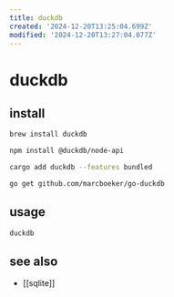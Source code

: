```yaml
---
title: duckdb
created: '2024-12-20T13:25:04.699Z'
modified: '2024-12-20T13:27:04.077Z'
---
```


# duckdb

## install

```sh
brew install duckdb

npm install @duckdb/node-api

cargo add duckdb --features bundled

go get github.com/marcboeker/go-duckdb
```

## usage

```sh
duckdb
```

## see also

- [[sqlite]]
